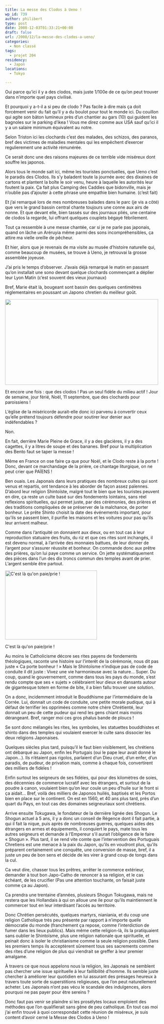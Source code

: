 ```yaml
---
title: La messe des Clodos à Ueno !
wp_id: 739
author: philibert
type: post
date: 2008-12-03T01:33:21+00:00
draft: false
url: /2008/12/la-messe-des-clodos-a-ueno/
categories:
  - Non classé
tags:
  - projet 204
residency:
  - Japon
locations:
  - Tokyo

---
```

Oui parce qu&rsquo;ici il y a des clodos, mais juste 1/100e de ce qu&rsquo;on peut trouver dans n&rsquo;importe quel pays civilisé.

Et pourquoi y a-t-il a si peu de clodo ? Pas facile à dire mais ça doit forcément venir du fait qu&rsquo;il y a du boulot pour tout le monde ici. Du couillon qui agite son bâton lumineux près d&rsquo;un chantier au gars (10) qui guident les bagnoles sur le parking d&rsquo;ikea ! Vous me direz comme aux USA sauf qu&rsquo;ici il y a un salaire minimum équivalent au notre.

Selon Triston ici les clochards c&rsquo;est des malades, des schizos, des paranos, bref des victimes de maladies mentales qui les empêchent d&rsquo;exercer regulierement une activité rémunérée.

Ce serait donc une des raisons majeures de ce terrible vide miséreux dont souffre les japonos.

Alors tous le monde sait ici, même les touristes ponctuelles, que Ueno c&rsquo;est le paradis des Clodos. Ils s&rsquo;y baladent toute la journée avec des dixaines de cartons et plantent la boîte le soir venu, heure à laquelle les autorités leur foutent la paix. Ça fait plus Camping des Caddies que bidonville, mais je n&rsquo;oublie pas d&rsquo;ajouter à cette phrase une empathie bien humaine. (c&rsquo;est fait)

Et j&rsquo;ai remarqué lors de mes nombreuses balades dans le parc (je vis a côté) que vers le grand bassin central chante toujours une conne aux airs de nonne. Et que devant elle, bien tassés sur des journaux pliés, une centaine de clodos la regarde, lui offrant quelques couplets bégayé fébrilement.

Tout ça ressemble à une messe chantée, car si je ne parle pas japonais, quand on lâche un Aréruyia même parmi des sons incompréhensibles, ça attire ma vielle oreille de pêcheur.

Et hier, alors que je revenais de ma visite au musée d&rsquo;histoire naturelle qui, comme beaucoup de musées, se trouve à Ueno, je retrouvai la grosse assemblée joyeuse.

J&rsquo;ai pris le temps d&rsquo;observer. J&rsquo;avais déjà remarqué le matin en passant qu&rsquo;on installait une sono devant quelque clochards commençant a déplier leur Lyon Matin (c&rsquo;est souvent des vieux journaux)

Bref, Marie était là, bougeant sont bassin des quelques centimètres réglementaires en poussant un Japono chretien du meilleur goût.

[<img class="aligncenter size-full wp-image-745" title="img_30101" src="http://benmerde.com/wp-content/uploads/img_30101.jpg" alt="" width="500" height="279" />][1]

Et encore une fois : que des clodos ! Pas un seul fidèle du milieu actif ! Jour de semaine, jour férié, Noël, 11 septembre, que des clochards pour paroissiens !

L&rsquo;église de la miséricorde aurait-elle donc ici parvenu à convertir ceux qu&rsquo;elle prétend toujours défendre pour soutirer leur denier aux indéfendables ?

Non.

En fait, derrière Marie Pleine de Grace, il y a des glacières, il y a des cagettes, il y a litres de soupe et des bananes. Bref pour la multiplication des Bento faut se taper la messe !

Même en France on ose faire ça que pour Noël, et le Clodo reste à la porte ! Donc, devant ce marchandage de la prière, ce chantage liturgique, on ne peut crier que PAÏENS !

Ben ouais. Les Japonais dans leurs pratiques des nombreux cultes qui sont venus et repartis, ont tendance à les aborder de façon assez païennes. D&rsquo;abord leur religion Shintoïste, malgré tout le bien que les touristes peuvent en dire, ça reste un culte basé sur des fondements lointains, sans réel reflexions spirituelles, qui permet juste, par des cérémonies, des prières et des traditions compliquées de se préserver de la malchance, de porter bonheur. Le prête Shinto choisit la date des événements important, pour qu&rsquo;ils se passent bien, il purifie les maisons et les voitures pour pas qu&rsquo;ils leur arrivent malheur.

Comme dans l&rsquo;antiquité on donnaient aux dieux, ou en tout cas à leur reproduction statuaire des fruits, du riz et que ces rites sont inchangés, il est devenu normal, à l&rsquo;arrivée des monnaies battues, de leur donner de l&rsquo;argent pour s&rsquo;assurer réussite et bonheur. On commande donc aux prêtre des prières, qu&rsquo;on lui paye comme un service. On jette systématiquement des pièces dans l&rsquo;un des dix troncs commun des temples avant de prier. L&rsquo;argent semble être partout.

<div id="attachment_749" class="wp-caption alignright" style="max-width: 300px">
  <a href="http://benmerde.com/wp-content/uploads/img_5528.jpg"><img src="http://benmerde.com/wp-content/uploads/img_5528-300x225.jpg" alt="C&#039;est là qu&#039;on paie/prie !" title="img_5528" width="300" height="225" class="size-medium wp-image-749" /></a>
  
  <p class="wp-caption-text">
    C'est là qu'on paie/prie !
  </p>
</div>

Au moins le Catholicisme décore ses rites payens de fondements théologiques, raconte une histoire sur l&rsquo;interêt de la cérémonie, nous dit pas juste « Ca porte bonheur ! » Mais le Shintoïsme n&rsquo;indique pas de code de conduite il dit juste : Vivez une vie harmonieuse avec la nature&#8230; Super. Du coup, quand le gouvernement, comme dans tous les pays du monde, s&rsquo;est rendu compte que ses « sujets » célébraient leur dieux en dansants autour de gigantesque totem en forme de bite, il a bien fallu trouver une solution.

On a donc, incidemment introduit le Bouddhisme par l&rsquo;intermédiaire de la Corrée. Lui, donnait un code de conduite, une petite morale pudique, qui à défaut de terrifier les opprimées comme notre chère Chrétienté, leur donnait un peu de cette pudeur qui rend les gens chiant mais moins dérangeant. Bref, ranger moi ces gros phalus bande de ploucs !

Se sont donc mélangés les rites, les symboles, les statuettes bouddhistes et shinto dans des temples qui voulaient exercer le culte sans dissocier les deux religions Japonaises.

Quelques siècles plus tard, puisqu&rsquo;il le faut bien visiblement, les chrétiens ont débarqué au Japon, enfin les Portugais (oui le pape leur avait donné le Japon&#8230;). Ils n&rsquo;étaient pas rigolos, parlaient d&rsquo;un Dieu cruel, d&rsquo;un enfer, d&rsquo;un paradis, de pudeur, de privation mais, comme à chaque fois, convertirent des milliers de fidèles !

Enfin surtout les seigneurs de ses fidèles, qui pour des kilomètres de soies, des décennies de commerce lucratif avec les étrangers, et surtout de la poudre à canon, voulaient bien qu&rsquo;on leur coule un peu d&rsquo;huile sur le front si ça aidait&#8230; Bref, voilà des milliers de Japonos huilés, baptisés et les Portos bien en place sur le continent. On est en 1560, et 40 ans plus tard, près d&rsquo;un quart du Pays, en tout cas des domaines seigneuriaux sont chrétiens.

Arrive ensuite Tokugawa, le fondateur de la dernière lignée des Shogun. Le Shogun actuel à 5 ans, il y a donc un conseil de Régence dont il fait partie, à qui il fait la nique, puis après de nombreuses guerres, quelques aides des étrangers en armes et équipements, il conquiert le pays, mate tous les autres seigneurs et demande à l&rsquo;Empereur s&rsquo;il aurait l&rsquo;obligence de le faire « Shogun ». Plus tard, il se rend vite comte que l&rsquo;intervention des Portuguais Chretiens est une menace à la paix du Japon, qu&rsquo;ils en voudront plus, qu&rsquo;ils préparent certainement une conquête, une conversion de masse, bref, il a juste un peu de bon sens et décide de les virer à grand coup de tongs dans la cul.

Ca veut dire, chasser tous les prêtres, arrêter le commerce extérieur, demander à tout bon Japo-Catho de renoncer à sa religion, et le cas échéant, de les crucifier (Pas une attention touchante, on faisait juste comme ça au Japon).

Ca prendra une trentaine d&rsquo;années, plusieurs Shogun Tokugawa, mais ne restera que les Hollandais à qui on alloue une ile pour qu&rsquo;ils maintiennent le commercer tout en leur interdisant l&rsquo;accès au territoire.

Donc Chrétien persécutés, quelques martyrs, nianiania, et du coup une religion Catholique très peu présente par rapport à n&rsquo;importe quelle démocratie du monde (franchement ça repose, comme l&rsquo;interdiction de fumer dans les lieux publics). Mais même cette religion-là, ils la pratiquaient sans oublier le Shintoïsme, plus une religion nationale que spirituelle, et peinait donc à isoler le christianisme comme la seule religion possible. Dans les premiers temps ils acceptèrent sûrement tous ses sacrements comme des rites d&rsquo;une religion de plus qui viendrait se greffer à leur premier amalgame.
  
À travers ce que nous appelons nous la religion, les Japonais ne semblent pas chercher une issue spirituelle à leur faillibilité d&rsquo;homme. Ils semble juste chercher à améliorer leur quotidien en lui assurant des présages heureux à travers toute sorte de superstitions religieuses, que l&rsquo;on peut naturellement acheter. Les Japonais n&rsquo;ont pas vécu le scandale des indulgences, alors pourquoi ne pas payer pour être sereins ?

Donc faut pas venir se plaindre si les prosélytes locaux emploient des méthodes que l&rsquo;on qualifierait sans gêne de peu catholique. En tout cas moi j&rsquo;ai enfin trouvé à quoi correspondait cette réunion de miséreux, je suis content d&rsquo;avoir cerné la Messe des Clodos à Ueno !

 [1]: http://benmerde.com/wp-content/uploads/img_30101.jpg
